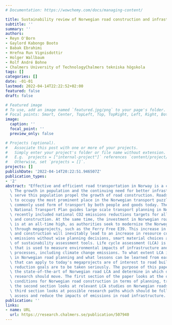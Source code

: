 ```yaml
---
# Documentation: https://wowchemy.com/docs/managing-content/

title: Sustainability review of Norwegian road construction and infrastructure
subtitle: ''
summary: ''
authors:
- Reyn O'Born
- Gaylord Kabongo Booto
- Babak Ebrahimi
- Hrefna Run Vignisdottir
- Holger Wallbaum
- Rolf André Bohne
- Chalmers University of TechnologyChalmers tekniska högskola
tags: []
categories: []
date: -01-01
lastmod: 2022-04-14T22:22:52+02:00
featured: false
draft: false

# Featured image
# To use, add an image named `featured.jpg/png` to your page's folder.
# Focal points: Smart, Center, TopLeft, Top, TopRight, Left, Right, BottomLeft, Bottom, BottomRight.
image:
  caption: ''
  focal_point: ''
  preview_only: false

# Projects (optional).
#   Associate this post with one or more of your projects.
#   Simply enter your project's folder or file name without extension.
#   E.g. `projects = ["internal-project"]` references `content/project/deep-learning/index.md`.
#   Otherwise, set `projects = []`.
projects: []
publishDate: '2022-04-14T20:22:51.946507Z'
publication_types:
- '2'
abstract: "Effective and efficient road transportation in Norway is a continuing concern.\
  \ The growth in population and the continuing need for better infrastructure to\
  \ serve this population propel the growth of road construction. Roads will continue\
  \ to occupy the most prominent place in the Norwegian transport puzzle as the most\
  \ commonly used form of transport by both people and goods today. The quadrennial\
  \ National Transport Plan guides large scale transport planning in Norway and has\
  \ recently included national CO2 emissions reductions targets for all new road infrastructure\
  \ and construction. At the same time, the investment in Norwegian road infrastructure\
  \ is at an all-time high, as authorities seek to modernize the Norwegian road network\
  \ through megaprojects, such as the Ferry Free E39. This increase in investment\
  \ and construction will inevitably lead to an increase in resource consumption and\
  \ emissions without wise planning decisions, smart material choices and the use\
  \ of sustainability assessment tools. Life cycle assessment (LCA) is one such tool\
  \ that is used to measure environmental impacts of infrastructure and construction\
  \ processes, including climate change emissions. To what extent LCA is already used\
  \ in Norwegian road planning and what lessons can be learned from earlier studies\
  \ that can apply to today's megaprojects are of interest to road builders if emissions\
  \ reduction goals are to be taken seriously. The purpose of this paper is to determine\
  \ the state-of-the-art of Norwegian road LCA and determine in which direction Norwegian\
  \ research should move. The first section of the paper looks at the overarching\
  \ conditions for Norwegian road construction in terms of planning, trends, and policy;\
  \ the second section looks at relevant LCA studies on Norwegian roads, while the\
  \ third section looks at possible research paths which should be followed to better\
  \ assess and reduce the impacts of emissions in road infrastructure.  "
publication: ''
links:
- name: URL
  url: https://research.chalmers.se/publication/507940
---
```

